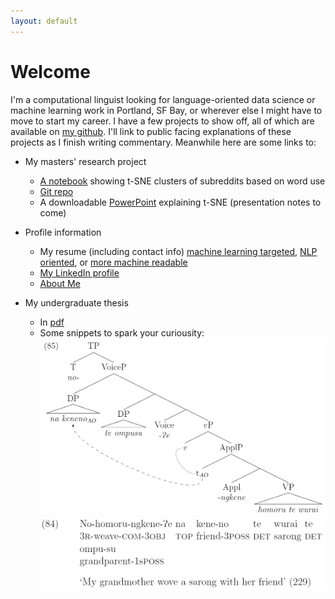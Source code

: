 ```yaml
---
layout: default
---
```


# Welcome

I'm a computational linguist looking for language-oriented data science or machine learning work in Portland, SF Bay, or wherever else I might have to move to start my career. I have a few projects to show off, all of which are available on [my github](github.com/kchalk). I'll link to public facing explanations of these projects as I finish writing commentary. Meanwhile here are some links to: 

- My masters' research project
  - [A notebook](./Data/t-SNE_Examples.html) showing t-SNE clusters of subreddits based on word use
  - [Git repo]( https://www.github.com/kchalk/RedditProject)
  - A downloadable [PowerPoint](./Data/FinalTsnePres.pptx) explaining t-SNE (presentation notes to come)

- Profile information
  - My resume (including contact info) [machine learning targeted](./Data/Resume_6-6.pdf), [NLP oriented](./Data/Parallel_Resume.pdf), or [more machine readable](./Data/Chalkley_Resume.pdf)
  - [My LinkedIn profile]( http://www.linkedin.com/in/kchalk)
  - [About Me](./About.html)

- My undergraduate thesis
  - In [pdf](./Data/AppliedAsymmetries.pdf)
  - Some snippets to spark your curiousity:
  ![Syntax tree for 'Nohomorungkene?e na keneno te wurai te'][tree]
  ![Gloss for 'Nohomorungkene?e na keneno te wurai te'][gloss]

[tree]: ./Data/85tree.PNG "commitative tree"
[gloss]: ./Data/84gloss.PNG "commitative gloss"
